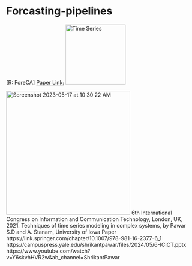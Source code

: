 # Forcasting-pipelines
[R: ForeCA]
[Paper Link:](https://link.springer.com/chapter/10.1007/978-981-16-2377-6_1)
<img width="160" alt="Time Series" src="https://github.com/spawar2/Forcasting-pipelines/assets/25118302/e570f31c-6c41-47ea-8473-2af343cc5636">

<img width="330" alt="Screenshot 2023-05-17 at 10 30 22 AM" src="https://github.com/spawar2/Forcasting-pipelines/assets/25118302/e1e43a61-3a43-4cb0-9e12-142e29ea6f58">
6th International Congress on Information and Communication Technology, London, UK, 2021. Techniques of time series modeling in complex systems, by Pawar S.D and A. Stanam, University of Iowa Paper
https://link.springer.com/chapter/10.1007/978-981-16-2377-6_1
https://campuspress.yale.edu/shrikantpawar/files/2024/05/6-ICICT.pptx
https://www.youtube.com/watch?v=Y6skvhHVR2w&ab_channel=ShrikantPawar
